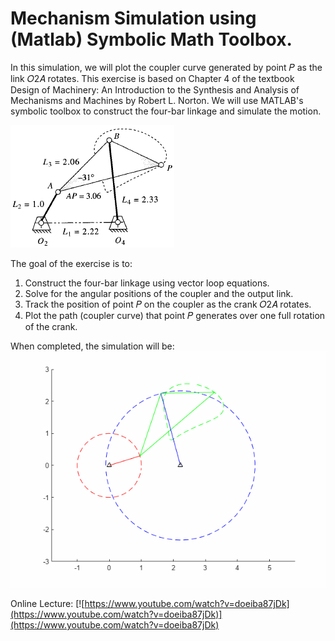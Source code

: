 # Mechanism Simulation using (Matlab) Symbolic Math Toolbox.

In this simulation, we will plot the coupler curve generated by point 𝑃 as the link 𝑂2𝐴 rotates. This exercise is based on Chapter 4 of the textbook Design of Machinery: An Introduction to the Synthesis and Analysis of Mechanisms and Machines by Robert L. Norton. We will use MATLAB's symbolic toolbox to construct the four-bar linkage and simulate the motion.

![](Images/Four_bars_Image.png)

The goal of the exercise is to:
1. Construct the four-bar linkage using vector loop equations.
2. Solve for the angular positions of the coupler and the output link.
3. Track the position of point 𝑃 on the coupler as the crank 𝑂2𝐴 rotates.
4. Plot the path (coupler curve) that point 𝑃 generates over one full rotation of the crank.

When completed, the simulation will be:
![](Images/Four_bars_Animation.gif)

Online Lecture:
[![https://www.youtube.com/watch?v=doeiba87jDk](https://www.youtube.com/watch?v=doeiba87jDk)](https://www.youtube.com/watch?v=doeiba87jDk)
